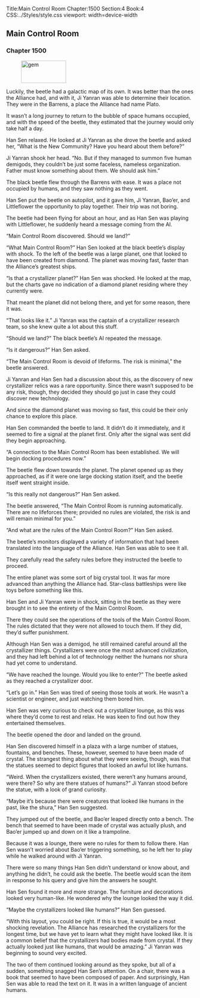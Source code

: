 Title:Main Control Room 
Chapter:1500 
Section:4 
Book:4 
CSS:../Styles/style.css 
viewport: width=device-width
  
## Main Control Room
### Chapter 1500 
<figure>
	<img src="../Images/gem.gif" alt="gem" id="gem" width="120" height="60" />
</figure>
  

  
  Luckily, the beetle had a galactic map of its own. It was better than the ones the Alliance had, and with it, Ji Yanran was able to determine their location. They were in the Barrens, a place the Alliance had name Plato.

It wasn’t a long journey to return to the bubble of space humans occupied, and with the speed of the beetle, they estimated that the journey would only take half a day.

Han Sen relaxed. He looked at Ji Yanran as she drove the beetle and asked her, “What is the New Community? Have you heard about them before?”

Ji Yanran shook her head. “No. But if they managed to summon five human demigods, they couldn’t be just some faceless, nameless organization. Father must know something about them. We should ask him.”

The black beetle flew through the Barrens with ease. It was a place not occupied by humans, and they saw nothing as they went.

Han Sen put the beetle on autopilot, and it gave him, Ji Yanran, Bao’er, and Littleflower the opportunity to play together. Their trip was not boring.

The beetle had been flying for about an hour, and as Han Sen was playing with Littleflower, he suddenly heard a message coming from the AI.

“Main Control Room discovered. Should we land?”

“What Main Control Room?” Han Sen looked at the black beetle’s display with shock. To the left of the beetle was a large planet, one that looked to have been created from diamond. The planet was moving fast, faster than the Alliance’s greatest ships.

“Is that a crystallizer planet?” Han Sen was shocked. He looked at the map, but the charts gave no indication of a diamond planet residing where they currently were.

That meant the planet did not belong there, and yet for some reason, there it was.

“That looks like it.” Ji Yanran was the captain of a crystallizer research team, so she knew quite a lot about this stuff.

“Should we land?” The black beetle’s AI repeated the message.

“Is it dangerous?” Han Sen asked.

“The Main Control Room is devoid of lifeforms. The risk is minimal,” the beetle answered.

Ji Yanran and Han Sen had a discussion about this, as the discovery of new crystallizer relics was a rare opportunity. Since there wasn’t supposed to be any risk, though, they decided they should go just in case they could discover new technology.

And since the diamond planet was moving so fast, this could be their only chance to explore this place.

Han Sen commanded the beetle to land. It didn’t do it immediately, and it seemed to fire a signal at the planet first. Only after the signal was sent did they begin approaching.

“A connection to the Main Control Room has been established. We will begin docking procedures now.”

The beetle flew down towards the planet. The planet opened up as they approached, as if it were one large docking station itself, and the beetle itself went straight inside.

“Is this really not dangerous?” Han Sen asked.

The beetle answered, “The Main Control Room is running automatically. There are no lifeforces there; provided no rules are violated, the risk is and will remain minimal for you.”

“And what are the rules of the Main Control Room?” Han Sen asked.

The beetle’s monitors displayed a variety of information that had been translated into the language of the Alliance. Han Sen was able to see it all.

They carefully read the safety rules before they instructed the beetle to proceed.

The entire planet was some sort of big crystal tool. It was far more advanced than anything the Alliance had. Star-class battleships were like toys before something like this.

Han Sen and Ji Yanran were in shock, sitting in the beetle as they were brought in to see the entirety of the Main Control Room.

There they could see the operations of the tools of the Main Control Room. The rules dictated that they were not allowed to touch them. If they did, they’d suffer punishment.

Although Han Sen was a demigod, he still remained careful around all the crystallizer things. Crystallizers were once the most advanced civilization, and they had left behind a lot of technology neither the humans nor shura had yet come to understand.

“We have reached the lounge. Would you like to enter?” The beetle asked as they reached a crystallizer door.

“Let’s go in.” Han Sen was tired of seeing those tools at work. He wasn’t a scientist or engineer, and just watching them bored him.

Han Sen was very curious to check out a crystallizer lounge, as this was where they’d come to rest and relax. He was keen to find out how they entertained themselves.

The beetle opened the door and landed on the ground.

Han Sen discovered himself in a plaza with a large number of statues, fountains, and benches. These, however, seemed to have been made of crystal. The strangest thing about what they were seeing, though, was that the statues seemed to depict figures that looked an awful lot like humans.

“Weird. When the crystallizers existed, there weren’t any humans around, were there? So why are there statues of humans?” Ji Yanran stood before the statue, with a look of grand curiosity.

“Maybe it’s because there were creatures that looked like humans in the past, like the shura,” Han Sen suggested.

They jumped out of the beetle, and Bao’er leaped directly onto a bench. The bench that seemed to have been made of crystal was actually plush, and Bao’er jumped up and down on it like a trampoline.

Because it was a lounge, there were no rules for them to follow there. Han Sen wasn’t worried about Bao’er triggering something, so he left her to play while he walked around with Ji Yanran.

There were so many things Han Sen didn’t understand or know about, and anything he didn’t, he could ask the beetle. The beetle would scan the item in response to his query and give him the answers he sought.

Han Sen found it more and more strange. The furniture and decorations looked very human-like. He wondered why the lounge looked the way it did.

“Maybe the crystallizers looked like humans?” Han Sen guessed.

“With this layout, you could be right. If this is true, it would be a most shocking revelation. The Alliance has researched the crystallizers for the longest time, but we have yet to learn what they might have looked like. It is a common belief that the crystallizers had bodies made from crystal. If they actually looked just like humans, that would be amazing.” Ji Yanran was beginning to sound very excited.

The two of them continued looking around as they spoke, but all of a sudden, something snagged Han Sen’s attention. On a chair, there was a book that seemed to have been composed of paper. And surprisingly, Han Sen was able to read the text on it. It was in a written language of ancient humans.
